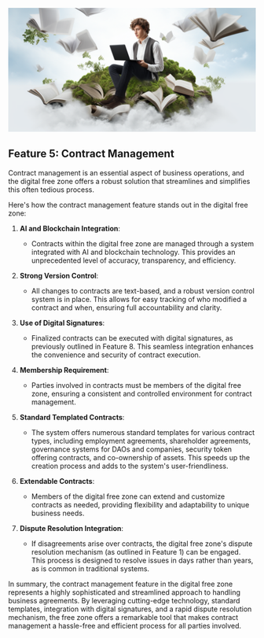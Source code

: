 ![](img/contract_mgmt.png)

## Feature 5: Contract Management

Contract management is an essential aspect of business operations, and the digital free zone offers a robust solution that streamlines and simplifies this often tedious process. 

Here's how the contract management feature stands out in the digital free zone:

1. **AI and Blockchain Integration**: 
   * Contracts within the digital free zone are managed through a system integrated with AI and blockchain technology. This provides an unprecedented level of accuracy, transparency, and efficiency.

2. **Strong Version Control**: 
   * All changes to contracts are text-based, and a robust version control system is in place. This allows for easy tracking of who modified a contract and when, ensuring full accountability and clarity.

3. **Use of Digital Signatures**: 
   * Finalized contracts can be executed with digital signatures, as previously outlined in Feature 8. This seamless integration enhances the convenience and security of contract execution.

4. **Membership Requirement**: 
   * Parties involved in contracts must be members of the digital free zone, ensuring a consistent and controlled environment for contract management.

5. **Standard Templated Contracts**: 
   * The system offers numerous standard templates for various contract types, including employment agreements, shareholder agreements, governance systems for DAOs and companies, security token offering contracts, and co-ownership of assets. This speeds up the creation process and adds to the system's user-friendliness.

6. **Extendable Contracts**: 
   * Members of the digital free zone can extend and customize contracts as needed, providing flexibility and adaptability to unique business needs.

7. **Dispute Resolution Integration**: 
   * If disagreements arise over contracts, the digital free zone's dispute resolution mechanism (as outlined in Feature 1) can be engaged. This process is designed to resolve issues in days rather than years, as is common in traditional systems.

In summary, the contract management feature in the digital free zone represents a highly sophisticated and streamlined approach to handling business agreements. By leveraging cutting-edge technology, standard templates, integration with digital signatures, and a rapid dispute resolution mechanism, the free zone offers a remarkable tool that makes contract management a hassle-free and efficient process for all parties involved.